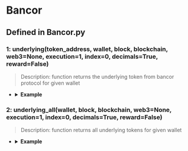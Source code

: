 # Bancor

## Defined in Bancor.py

### 1: underlying(token_address, wallet, block, blockchain, web3=None, execution=1, index=0, decimals=True, reward=False)

> Description: function returns the underlying token from bancor protocol for given wallet

- <details><summary><b>Example</b></summary>

  ```
  from defyes import *

  from defyes.functions import *

  from defyes import Bancor

  f1 = Bancor.underlying('0x36FAbE4cAeF8c190550b6f93c306A5644E7dCef6', '0x849D52316331967b6fF1198e5E32A0eB168D039d', 'latest', ETHEREUM)

  print(f1)

  ```

  ```
  output: 
  [['0x903bEF1736CDdf2A537176cf3C64579C3867A881', 41633.599736141], ['0x1F573D6Fb3F13d689FF844B4cE37794d79a7FF1C', 0.0]]
  ```
  </details>


### 2: underlying_all(wallet, block, blockchain, web3=None, execution=1, index=0, decimals=True, reward=False)

> Description: function returns all underlying tokens for given wallet

- <details><summary><b>Example</b></summary>

  ```
  from defyes import *

  from defyes.functions import *

  from defyes import Bancor

  f2 = Bancor.underlying_all('0x849D52316331967b6fF1198e5E32A0eB168D039d', 'latest', ETHEREUM)

  print(f2)
  ```

  ```
  output: None
  ```
  </details>


